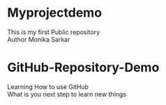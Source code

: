 # Myprojectdemo
This is my first  Public repository
<br>
Author Monika Sarkar

# GitHub-Repository-Demo
Learning How to use GitHub
<br>
What is you next step to learn new things
